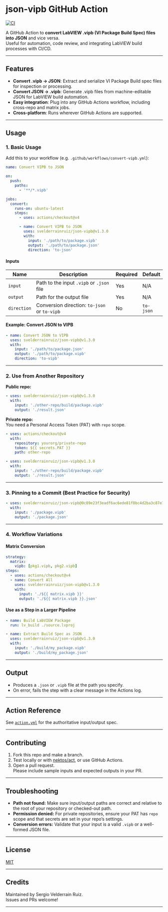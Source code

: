 
# json-vipb GitHub Action

[![CI](https://github.com/svelderrainruiz/json-vipb/actions/workflows/ci.yml/badge.svg)](https://github.com/svelderrainruiz/json-vipb/actions/workflows/ci.yml)

A GitHub Action to **convert LabVIEW .vipb (VI Package Build Spec) files into JSON** and vice versa.  
Useful for automation, code review, and integrating LabVIEW build processes with CI/CD.

---

## Features

- **Convert .vipb  → JSON**: Extract and serialize VI Package Build spec files for inspection or processing.
- **Convert JSON → .vipb**: Generate .vipb files from machine-editable JSON for LabVIEW build automation.
- **Easy integration**: Plug into any GitHub Actions workflow, including cross-repo and matrix jobs.
- **Cross-platform**: Runs wherever GitHub Actions are supported.

---

## Usage

### 1. Basic Usage

Add this to your workflow (e.g. `.github/workflows/convert-vipb.yml`):

```yaml
name: Convert VIPB to JSON

on:
  push:
    paths:
      - '**/*.vipb'

jobs:
  convert:
    runs-on: ubuntu-latest
    steps:
      - uses: actions/checkout@v4

      - name: Convert VIPB to JSON
        uses: svelderrainruiz/json-vipb@v1.3.0
        with:
          input: './path/to/package.vipb'
          output: './path/to/package.json'
          direction: 'to-json'
```

#### Inputs

| Name        | Description                                         | Required | Default     |
|-------------|-----------------------------------------------------|----------|-------------|
| `input`     | Path to the input `.vipb` or `.json` file           | Yes      | N/A         |
| `output`    | Path for the output file                            | Yes      | N/A         |
| `direction` | Conversion direction: `to-json` or `to-vipb`        | No       | `to-json`   |

#### Example: Convert JSON to VIPB

```yaml
- name: Convert JSON to VIPB
  uses: svelderrainruiz/json-vipb@v1.3.0
  with:
    input: './path/to/package.json'
    output: './path/to/package.vipb'
    direction: 'to-vipb'
```

---

### 2. Use from Another Repository

**Public repo:**

```yaml
- uses: svelderrainruiz/json-vipb@v1.3.0
  with:
    input: './other-repo/build/package.vipb'
    output: './result.json'
```

**Private repo:**  
You need a Personal Access Token (PAT) with `repo` scope.

```yaml
- uses: actions/checkout@v4
  with:
    repository: yourorg/private-repo
    token: ${{ secrets.PAT }}
    path: other-repo

- uses: svelderrainruiz/json-vipb@v1.3.0
  with:
    input: './other-repo/build/package.vipb'
    output: './result.json'
```

---

### 3. Pinning to a Commit (Best Practice for Security)

```yaml
- uses: svelderrainruiz/json-vipb@0c89e23f3eadf6ac6ede81f8bc4d2ba3c87e70fa
  with:
    input: './package.vipb'
    output: './package.json'
```

---

### 4. Workflow Variations

#### Matrix Conversion

```yaml
strategy:
  matrix:
    vipb: [pkg1.vipb, pkg2.vipb]
steps:
  - uses: actions/checkout@v4
  - name: Convert All
    uses: svelderrainruiz/json-vipb@v1.3.0
    with:
      input: './${{ matrix.vipb }}'
      output: './${{ matrix.vipb }}.json'
```

#### Use as a Step in a Larger Pipeline

```yaml
- name: Build LabVIEW Package
  run: lv_build ./source.lvproj

- name: Extract Build Spec as JSON
  uses: svelderrainruiz/json-vipb@v1.3.0
  with:
    input: './build/my_package.vipb'
    output: './build/my_package.json'
```

---

## Output

- Produces a `.json` or `.vipb` file at the path you specify.
- On error, fails the step with a clear message in the Actions log.

---

## Action Reference

See [`action.yml`](./action.yml) for the authoritative input/output spec.

---

## Contributing

1. Fork this repo and make a branch.
2. Test locally or with [nektos/act](https://github.com/nektos/act), or use GitHub Actions.
3. Open a pull request.  
   Please include sample inputs and expected outputs in your PR.

---

## Troubleshooting

- **Path not found:** Make sure input/output paths are correct and relative to the root of your repository or checked-out path.
- **Permission denied:** For private repositories, ensure your PAT has `repo` scope and that secrets are set in your repo’s settings.
- **Conversion errors:** Validate that your input is a valid `.vipb` or a well-formed JSON file.

---

## License

[MIT](./LICENSE)

---

## Credits

Maintained by Sergio Velderrain Ruiz.  
Issues and PRs welcome!

---
